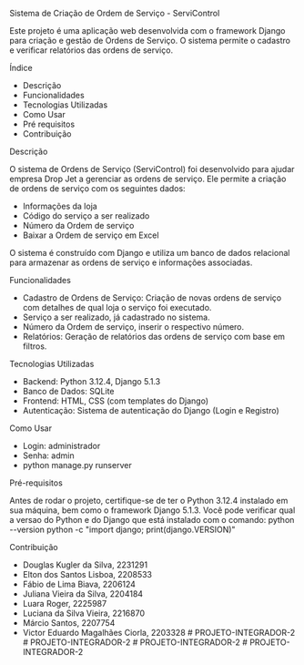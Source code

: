 Sistema de Criação de Ordem de Serviço - ServiControl

Este projeto é uma aplicação web desenvolvida com o framework Django para criação e gestão de Ordens de Serviço.
O sistema permite o cadastro e verificar relatórios das ordens de serviço.

Índice

- Descrição
- Funcionalidades
- Tecnologias Utilizadas
- Como Usar
- Pré requisitos
- Contribuição

Descrição

O sistema de Ordens de Serviço (ServiControl) foi desenvolvido para ajudar empresa Drop Jet a gerenciar as ordens de serviço.
Ele permite a criação de ordens de serviço com os seguintes dados:
- Informações da loja 
- Código do serviço a ser realizado
- Número da Ordem de serviço
- Baixar a Ordem de serviço em Excel

O sistema é construído com Django e utiliza um banco de dados relacional para armazenar as ordens de serviço e informações associadas.

Funcionalidades

- Cadastro de Ordens de Serviço: Criação de novas ordens de serviço com detalhes de qual loja o serviço foi executado.
- Serviço a ser realizado, já cadastrado no sistema.
- Número da Ordem de serviço, inserir o respectivo número.
- Relatórios: Geração de relatórios das ordens de serviço com base em filtros.

Tecnologias Utilizadas

- Backend: Python 3.12.4, Django 5.1.3
- Banco de Dados: SQLite 
- Frontend: HTML, CSS (com templates do Django)
- Autenticação: Sistema de autenticação do Django (Login e Registro)

Como Usar
- Login: administrador
- Senha: admin
- python manage.py runserver 

Pré-requisitos

Antes de rodar o projeto, certifique-se de ter o Python 3.12.4 instalado em sua máquina, bem como o framework Django 5.1.3.
Você pode verificar qual a versao do Python e do Django que está instalado com o comando:
python --version
python -c "import django; print(django.VERSION)"



Contribuição
- Douglas Kugler da Silva, 2231291
- Elton dos Santos Lisboa, 2208533
- Fábio de Lima Biava, 2206124
- Juliana Vieira da Silva, 2204184
- Luara Roger, 2225987
- Luciana da Silva Vieira, 2216870
- Márcio Santos, 2207754
- Victor Eduardo Magalhães Ciorla, 2203328
#   P R O J E T O - I N T E G R A D O R - 2  
 #   P R O J E T O - I N T E G R A D O R - 2  
 #   P R O J E T O - I N T E G R A D O R - 2  
 #   P R O J E T O - I N T E G R A D O R - 2  
 